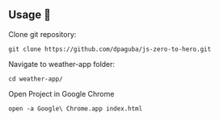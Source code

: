 ## Usage 📢

Clone git repository:
    
    git clone https://github.com/dpaguba/js-zero-to-hero.git

Navigate to weather-app folder:

    cd weather-app/

Open Project in Google Chrome

    open -a Google\ Chrome.app index.html